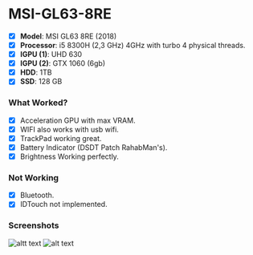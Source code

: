 # MSI-GL63-8RE
- [x] <b>Model</b>: MSI GL63 8RE (2018)
- [x] <b>Processor</b>: i5 8300H (2,3 GHz) 4GHz with turbo 4 physical threads.
- [x] <b>IGPU (1)</b>: UHD 630
- [x] <b>IGPU (2)</b>: GTX 1060 (6gb)
- [x] <b>HDD</b>: 1TB
- [x] <b>SSD</b>: 128 GB

### What Worked?
- [x] Acceleration GPU with max VRAM.
- [x] WIFI also works with usb wifi.
- [x] TrackPad working great.
- [x] Battery Indicator (DSDT Patch RahabMan's).
- [x] Brightness Working perfectly.

### Not Working
- [x] Bluetooth.
- [x] IDTouch not implemented.

### Screenshots
![altt text](https://zupimages.net/up/19/25/skb2.png)
![alt text](https://zupimages.net/up/19/25/hty8.png)
